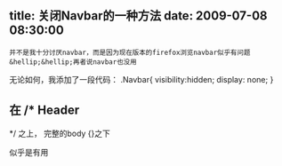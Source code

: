 title: 关闭Navbar的一种方法
date: 2009-07-08 08:30:00
---

    并不是我十分讨厌navbar，而是因为现在版本的firefox浏览navbar似乎有问题&hellip;&hellip;再者说navbar也没用

无论如何，我添加了一段代码：
.Navbar{
visibility:hidden;
display: none;
}

在
/* Header
-----------------------------------------------
 */
 之上，
完整的body {}之下

似乎是有用
